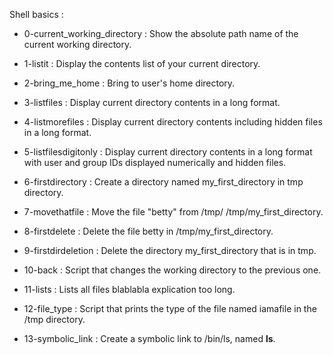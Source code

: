 Shell basics :

- 0-current_working_directory : Show the absolute path name of the current working directory.

- 1-listit : Display the contents list of your current directory.

- 2-bring_me_home : Bring to user's home directory.

- 3-listfiles : Display current directory contents in a long format.

- 4-listmorefiles : Display current directory contents including hidden files in a long format.

- 5-listfilesdigitonly : Display current directory contents in a long format with user and group IDs displayed numerically and hidden files.

- 6-firstdirectory : Create a directory named my_first_directory in tmp directory.

- 7-movethatfile : Move the file "betty" from /tmp/ /tmp/my_first_directory.

- 8-firstdelete : Delete the file betty in /tmp/my_first_directory.

- 9-firstdirdeletion : Delete the directory my_first_directory that is in tmp.

- 10-back : Script that changes the working directory to the previous one.

- 11-lists : Lists all files blablabla explication too long.

- 12-file_type : Script that prints the type of the file named iamafile in the /tmp directory.

- 13-symbolic_link : Create a symbolic link to /bin/ls, named __ls__.
